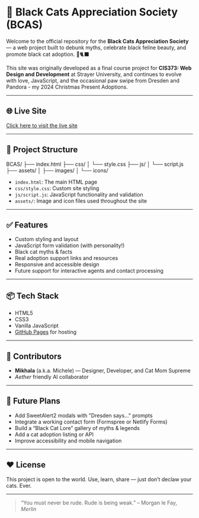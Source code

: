 # 🐾 Black Cats Appreciation Society (BCAS)

Welcome to the official repository for the **Black Cats Appreciation Society** — a web project built to debunk myths, celebrate black feline beauty, and promote black cat adoption. 🖤🐈‍⬛

This site was originally developed as a final course project for **CIS373: Web Design and Development** at Strayer University, and continues to evolve with love, JavaScript, and the occasional 
paw swipe from Dresden and Pandora - my 2024 Christmas Present Adoptions.

---

## 🌐 Live Site

[Click here to visit the live site](https://mikhala.github.io/black-cats-appreciation-society/)

---

## 📁 Project Structure
BCAS/
├── index.html
├── css/
│ └── style.css
├── js/
│ └── script.js
├── assets/
│ ├── images/
│ └── icons/

- `index.html`: The main HTML page
- `css/style.css`: Custom site styling
- `js/script.js`: JavaScript functionality and validation
- `assets/`: Image and icon files used throughout the site

---

## ✅ Features

- Custom styling and layout
- JavaScript form validation (with personality!)
- Black cat myths & facts
- Real adoption support links and resources
- Responsive and accessible design
- Future support for interactive agents and contact processing

---

## 📦 Tech Stack

- HTML5
- CSS3
- Vanilla JavaScript
- [GitHub Pages](https://pages.github.com/) for hosting

---

## 🐾 Contributors

- **Mikhala** (a.k.a. Michele) — Designer, Developer, and Cat Mom Supreme
- *Aether* friendly AI collaborator

---

## 🔮 Future Plans

- Add SweetAlert2 modals with "Dresden says..." prompts
- Integrate a working contact form (Formspree or Netlify Forms)
- Build a “Black Cat Lore” gallery of myths & legends
- Add a cat adoption listing or API
- Improve accessibility and mobile navigation

---

## ❤️ License

This project is open to the world. Use, learn, share — just don’t declaw your cats. Ever.

---

> “You must never be rude. Rude is being weak.” – Morgan le Fay, *Merlin*
